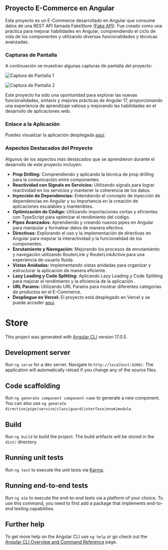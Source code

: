 ## Proyecto E-Commerce en Angular

Este proyecto es un E-Commerce desarrollado en Angular que consume datos de una REST API llamada FakeStore ([Fake API](https://fakeapi.platzi.com/)). Fue creado como una práctica para mejorar habilidades en Angular, comprendiendo el ciclo de vida de los componentes y utilizando diversas funcionalidades y técnicas avanzadas.

### Capturas de Pantalla

A continuación se muestran algunas capturas de pantalla del proyecto:

![Captura de Pantalla 1](https://i.imgur.com/sHalcgH.png)

![Captura de Pantalla 2](https://i.imgur.com/IA7AB3G.png)

Este proyecto ha sido una oportunidad para explorar las nuevas funcionalidades, sintaxis y mejores prácticas de Angular 17, proporcionando una experiencia de aprendizaje valiosa y mejorando las habilidades en el desarrollo de aplicaciones web.

### Enlace a la Aplicación

Puedes visualizar la aplicación desplegada [aquí](https://store-tawny-ten.vercel.app/).

### Aspectos Destacados del Proyecto

Algunos de los aspectos más destacados que se aprendieron durante el desarrollo de este proyecto incluyen:

- **Prop Drilling:** Comprendiendo y aplicando la técnica de prop drilling para la comunicación entre componentes.
- **Reactividad con Signals en Servicios:** Utilizando signals para lograr reactividad en los servicios y mantener la coherencia de los datos.
- **Inyección de Dependencias:** Entendiendo el concepto de inyección de dependencias en Angular y su importancia en la creación de aplicaciones escalables y mantenibles.
- **Optimización de Código:** Utilizando importaciones cortas y eficientes con TypeScript para optimizar el rendimiento del código.
- **Pipes Avanzados:** Aprendiendo y creando nuevos pipes en Angular para manipular y formatear datos de manera efectiva.
- **Directivas:** Explorando el uso y la implementación de directivas en Angular para mejorar la interactividad y la funcionalidad de los componentes.
- **Enrutamiento y Navegación:** Mejorando los procesos de enrutamiento y navegación utilizando RouterLink y RouterLinkActive para una experiencia de usuario fluida.
- **Vistas Anidadas:** Implementando vistas anidadas para organizar y estructurar la aplicación de manera eficiente.
- **Lazy Loading y Code Splitting:** Aplicando Lazy Loading y Code Splitting para mejorar el rendimiento y la eficiencia de la aplicación.
- **URL Params:** Utilizando URL Params para mostrar diferentes categorías de productos en el E-Commerce.
- **Despliegue en Vercel:** El proyecto está desplegado en Vercel y se puede acceder [aquí](https://store-tawny-ten.vercel.app/).


# Store

This project was generated with [Angular CLI](https://github.com/angular/angular-cli) version 17.0.5.

## Development server

Run `ng serve` for a dev server. Navigate to `http://localhost:4200/`. The application will automatically reload if you change any of the source files.

## Code scaffolding

Run `ng generate component component-name` to generate a new component. You can also use `ng generate directive|pipe|service|class|guard|interface|enum|module`.

## Build

Run `ng build` to build the project. The build artifacts will be stored in the `dist/` directory.

## Running unit tests

Run `ng test` to execute the unit tests via [Karma](https://karma-runner.github.io).

## Running end-to-end tests

Run `ng e2e` to execute the end-to-end tests via a platform of your choice. To use this command, you need to first add a package that implements end-to-end testing capabilities.

## Further help

To get more help on the Angular CLI use `ng help` or go check out the [Angular CLI Overview and Command Reference](https://angular.io/cli) page.
